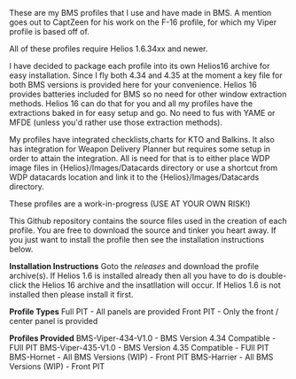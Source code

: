 These are my BMS profiles that I use and have made in BMS. A mention goes out to CaptZeen for his work on the F-16 profile, for which my Viper profile is based off of.

All of these profiles require Helios 1.6.34xx and newer.

I have decided to package each profile into its own Helios16 archive for easy installation. Since I fly both 4.34 and 4.35 at the moment a key file for both BMS versions is provided here for your convenience. Helios 16 provides batteries included for BMS so no need for other window extraction methods. Helios 16 can do that for you and all my profiles have the extractions baked in for easy setup and go. No need to fus with YAME or MFDE (unless you'd rather use those extraction methods).

My profiles have integrated checklists,charts for KTO and Balkins. It also has integration for Weapon Delivery Planner but requires some setup in order to attain the integration. All is need for that is to either place WDP image files in {Helios}/Images/Datacards directory or use a shortcut from WDP datacards location and link it to the {Helios}/Images/Datacards directory.

These profiles are a work-in-progress (USE AT YOUR OWN RISK!)

This Github repository contains the source files used in the creation of each profile. You are free to download the source and tinker you heart away. If you just want to install the profile then see the installation instructions below.

**Installation Instructions**
Goto the *releases* and download the profile archive(s). If Helios 1.6 is installed already then all you have to do is double-click the Helios 16 archive and the insatllation will occur. If Helios 1.6 is not installed then please install it first.

**Profile Types**
Full PIT - All panels are provided
Front PIT - Only the front / center panel is provided

**Profiles Provided**
BMS-Viper-434-V1.0 - BMS Version 4.34 Compatible - FUll PIT
BMS-Viper-435-V1.0 - BMS Version 4.35 Compatible - FUll PIT
BMS-Hornet - All BMS Versions (WIP) - Front PIT
BMS-Harrier - All BMS Versions (WIP) - Front PIT
